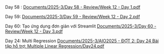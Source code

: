 Day 58 : 
[Documents/2025-3/Day 58 - Review/Week 12 - Day 1.pdf](https://aivnlearning.edu.vn/api/files/680374f27c610dabf7ba3c18/Documents%2F2025-3%2FDay%2058%20-%20Review%2FWeek%2012%20-%20Day%201.pdf)

Day 59: 
[Documents/2025-3/Day 59 - Review/Week 12 - Day 2.pdf](https://aivnlearning.edu.vn/api/files/680375377c610dabf7ba3c19/Documents%2F2025-3%2FDay%2059%20-%20Review%2FWeek%2012%20-%20Day%202.pdf)

Day 60: Tạo ứng dụng đơn giản với Streamlit 
[Documents/2025-3/Day 60 - Review/Week 12 - Day 3.pdf](https://aivnlearning.edu.vn/api/files/6803754a7c610dabf7ba3c1a/Documents%2F2025-3%2FDay%2060%20-%20Review%2FWeek%2012%20-%20Day%203.pdf)

Day 24: Multi Regression 
[Documents/2025-3/AIO2025 - ĐỢT 2: Day 24 Bài tập hỗ trợ: Multiple Linear Regression/Day24.pdf](https://aivnlearning.edu.vn/api/files/6802d33b7c610dabf7ba3c0d/Documents%2F2025-3%2FAIO2025%20-%20%C4%90%E1%BB%A2T%202%3A%20Day%2024%20B%C3%A0i%20t%E1%BA%ADp%20h%E1%BB%97%20tr%E1%BB%A3%3A%20Multiple%20Linear%20Regression%2FDay24.pdf)